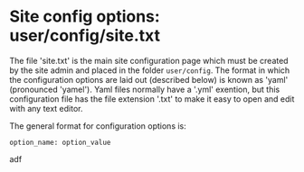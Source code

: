 # Site config options: user/config/site.txt
The file 'site.txt' is the main site configuration page which must be created by the site admin and placed in the folder `user/config`. The format in which the configuration options are laid out (described below) is known as 'yaml' (pronounced 'yamel'). Yaml files normally have a '.yml' exention, but this configuration file has the file extension '.txt' to make it easy to open and edit with any text editor.

The general format for configuration options is:
```
option_name: option_value
```

adf